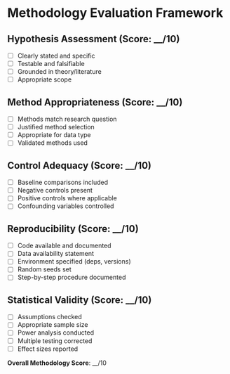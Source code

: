 # Methodology Evaluation Framework

## Hypothesis Assessment (Score: __/10)
- [ ] Clearly stated and specific
- [ ] Testable and falsifiable
- [ ] Grounded in theory/literature
- [ ] Appropriate scope

## Method Appropriateness (Score: __/10)
- [ ] Methods match research question
- [ ] Justified method selection
- [ ] Appropriate for data type
- [ ] Validated methods used

## Control Adequacy (Score: __/10)
- [ ] Baseline comparisons included
- [ ] Negative controls present
- [ ] Positive controls where applicable
- [ ] Confounding variables controlled

## Reproducibility (Score: __/10)
- [ ] Code available and documented
- [ ] Data availability statement
- [ ] Environment specified (deps, versions)
- [ ] Random seeds set
- [ ] Step-by-step procedure documented

## Statistical Validity (Score: __/10)
- [ ] Assumptions checked
- [ ] Appropriate sample size
- [ ] Power analysis conducted
- [ ] Multiple testing corrected
- [ ] Effect sizes reported

**Overall Methodology Score**: __/10
